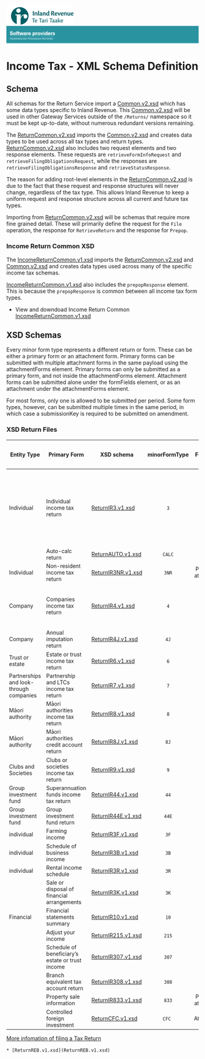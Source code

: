 ![IRD logo](../../Images/IRlogo.gif)
![Software Dev](../../Images/SoftwareDev.png)

# Income Tax - XML Schema Definition 

## Schema

All schemas for the Return Service import a [Common.v2.xsd](../../Schema%20-%20Common/Common.v2.xsd) which has some data types specific to Inland Revenue. This [Common.v2.xsd](../../Schema%20-%20Common/Common.v2.xsd) will be used in other Gateway Services outside of the `/Returns/` namespace so it must be kept up-to-date, without numerous redundant versions remaining.  
 
The [ReturnCommon.v2.xsd](../../Service%20-%20Return/Latest/ReturnCommon.v2.xsd) imports the [Common.v2.xsd](../../Schema%20-%20Common/Common.v2.xsd) and creates data types to be used 
across all tax types and return types. [ReturnCommon.v2.xsd](../../Service%20-%20Return/Latest/ReturnCommon.v2.xsd) also includes two request elements and two response elements. These requests are `retrieveFormInfoRequest` and `retrieveFilingObligationsRequest`, while the responses are `retrieveFilingObligationsResponse` and `retrieveStatusResponse`.  
 
The reason for adding root-level elements in the [ReturnCommon.v2.xsd](../../Service%20-%20Return/Latest/ReturnCommon.v2.xsd) is due to the fact that these request and response structures will never change, regardless of the tax type. This allows Inland Revenue to keep a uniform request and response structure across all current and future tax types.  
 
Importing from [ReturnCommon.v2.xsd](../../Service%20-%20Return/Latest/ReturnCommon.v2.xsd) will be schemas that require more fine grained detail. These will primarily define the request for the `File` operation, the response for `RetrieveReturn` and the response for `Prepop`.  
 
### Income Return Common XSD

The [IncomeReturnCommon.v1.xsd](IncomeReturnCommon.v1.xsd) imports the [ReturnCommon.v2.xsd](../../Service%20-%20Return/Latest/ReturnCommon.v2.xsd) and [Common.v2.xsd](../../Schema%20-%20Common/Common.v2.xsd) and creates data types used across many of the specific income tax schemas.

[IncomeReturnCommon.v1.xsd](IncomeReturnCommon.v1.xsd) also includes the `prepopResponse` element. This is because the `prepopResponse` is common between all income tax form types. 

* View and downdoad Income Return Common [IncomeReturnCommon.v1.xsd](IncomeReturnCommon.v1.xsd)
	
## XSD Schemas	

Every minor form type represents a different return or form. These can be either a primary 
form or an attachment form. Primary forms can be submitted with multiple attachment forms 
in the same payload using the attachmentForms element. Primary forms can only be submitted 
as a primary form, and not inside the attachmentForms element. Attachment forms can be 
submitted alone under the formFields element, or as an attachment under the 
attachmentForms element.  
 
For most forms, only one is allowed to be submitted per period. Some form types, however, 
can be submitted multiple times in the same period, in which case a submissionKey is required 
to be submitted on amendment.  

### XSD Return Files

| Entity Type | Primary Form | XSD schema | minorFormType | Form type | Forms allowed per period | Version | Years suppported| Attachment Forms   |
| --- | --- | --- | :---: | :---: | :---: | :---: | :---: | --- |
| Individual   | Individual income tax return| [ReturnIR3.v1.xsd](ReturnIR3.v1.xsd)| `3` | Primary | Single | 1 | 2013+ | <ul><li>10</li><li>833</li><li>3F</li><li>3B </li><li>3R</li><li>3K</li><li>307</li><li>308</li><li>215</li><li>CFC</li></ul>|
| | Auto-calc return | [ReturnAUTO.v1.xsd](ReturnAUTO.v1.xsd) | `CALC`  | Primary | Single | 1 | 2019+ |
|Individual   | Non-resident income tax return |[ReturnIR3NR.v1.xsd](ReturnIR3NR.v1.xsd)| `3NR` | Primary or attachment | Single | 1 | 2013+ |
|Company  | Companies income tax return |[ReturnIR4.v1.xsd](ReturnIR4.v1.xsd)| `4` | Primary | Single |1 | 2013+ | <ul><li>10</li><li>833</li><li>44E</li><li>4J</li><li>CFC</li></ul> |
| Company  | Annual imputation return |[ReturnIR4J.v1.xsd](ReturnIR4J.v1.xsd)| `4J` | Primary | Single |1 | 2013+ |
|Trust or estate | Estate or trust income tax return| [ReturnIR6.v1.xsd](ReturnIR6.v1.xsd)| `6` | Primary | Single |1 | 2013+ |
| Partnerships and look-through companies | Partnership and LTCs income tax return| [ReturnIR7.v1.xsd](ReturnIR7.v1.xsd)| `7` | Primary | Single |1 | 2015+ |
| Māori authority| Māori authorities income tax return |[ReturnIR8.v1.xsd](ReturnIR8.v1.xsd)| `8` | Primary | Single |1 | 2015+ |
| Māori authority| Māori authorities credit account return |[ReturnIR8J.v1.xsd](ReturnIR8J.v1.xsd)| `8J` | Primary | Single |1 | 2015+ |
| Clubs and Societies | Clubs or societies income tax return| [ReturnIR9.v1.xsd](ReturnIR9.v1.xsd)| `9` | Primary | Single |1 | 2015+ |
| Group investment fund | Superannuation funds income tax return |[ReturnIR44.v1.xsd](ReturnIR44.v1.xsd)| `44` | Primary | Single |1 | 2015+ |
| Group investment fund| Group investment fund return |[ReturnIR44E.v1.xsd](ReturnIR44E.v1.xsd)| `44E` | Primary | Single |1 | 2013+ |
| individual| Farming income |[ReturnIR3F.v1.xsd](ReturnIR3F.v1.xsd)| `3F` | Primary | Single |1 | 2013+ |
| individual| Schedule of business income |[ReturnIR3B.v1.xsd](ReturnIR3B.v1.xsd)| `3B` | Primary | Single |1 | 2013+ |
|individual | Rental income schedule| [ReturnIR3R.v1.xsd](ReturnIR3R.v1.xsd)| `3R` | Primary | Multiple |1 | 2013+ |
| | Sale or disposal of financial arrangements |[ReturnIR3K.v1.xsd](ReturnIR3K.v1.xsd)| `3K` | Primary | Multiple |1 | 2013+ |
| Financial | Financial statements summary |[ReturnIR10.v1.xsd](ReturnIR10.v1.xsd)| `10` | Primary | Single |1 | 2013+ |
| | Adjust your income |[ReturnIR215.v1.xsd](ReturnIR215.v1.xsd) | `215` | Primary | Single |1 | 2015+ |
| | Schedule of beneficiary’s estate or trust income |[ReturnIR307.v1.xsd](ReturnIR307.v1.xsd)| `307` | Primary | Multiple |1 | 2013+ |
| | Branch equivalent tax account return| [ReturnIR308.v1.xsd](ReturnIR308.v1.xsd)| `308` | Primary | Single |1 | 2013+ |
| | Property sale information |[ReturnIR833.v1.xsd](ReturnIR833.v1.xsd)| `833` | Primary or attachment | Single |1 | 2016+ |
| | Controlled foreign investment |[ReturnCFC.v1.xsd](ReturnCFC.v1.xsd)| `CFC ` | Attachment | Single |1 | 2013+ |
    
[More infomation of filing a Tax Return](https://www.ird.govt.nz/activities/file-an-income-tax-return)
	
    * [ReturnREB.v1.xsd](ReturnREB.v1.xsd)
